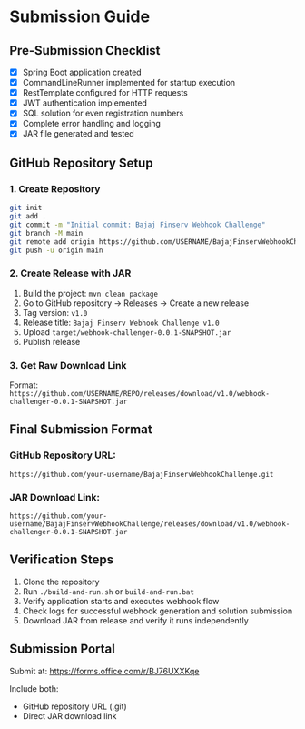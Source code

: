 # Submission Guide

## Pre-Submission Checklist
- [x] Spring Boot application created
- [x] CommandLineRunner implemented for startup execution
- [x] RestTemplate configured for HTTP requests
- [x] JWT authentication implemented
- [x] SQL solution for even registration numbers
- [x] Complete error handling and logging
- [x] JAR file generated and tested

## GitHub Repository Setup

### 1. Create Repository
```bash
git init
git add .
git commit -m "Initial commit: Bajaj Finserv Webhook Challenge"
git branch -M main
git remote add origin https://github.com/USERNAME/BajajFinservWebhookChallenge.git
git push -u origin main
```

### 2. Create Release with JAR
1. Build the project: `mvn clean package`
2. Go to GitHub repository → Releases → Create a new release
3. Tag version: `v1.0`
4. Release title: `Bajaj Finserv Webhook Challenge v1.0`
5. Upload `target/webhook-challenger-0.0.1-SNAPSHOT.jar`
6. Publish release

### 3. Get Raw Download Link
Format: `https://github.com/USERNAME/REPO/releases/download/v1.0/webhook-challenger-0.0.1-SNAPSHOT.jar`

## Final Submission Format

### GitHub Repository URL:
```
https://github.com/your-username/BajajFinservWebhookChallenge.git
```

### JAR Download Link:
```
https://github.com/your-username/BajajFinservWebhookChallenge/releases/download/v1.0/webhook-challenger-0.0.1-SNAPSHOT.jar
```

## Verification Steps
1. Clone the repository
2. Run `./build-and-run.sh` or `build-and-run.bat`
3. Verify application starts and executes webhook flow
4. Check logs for successful webhook generation and solution submission
5. Download JAR from release and verify it runs independently

## Submission Portal
Submit at: https://forms.office.com/r/BJ76UXXKqe

Include both:
- GitHub repository URL (.git)
- Direct JAR download link
